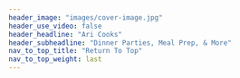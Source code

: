 ```yaml
---
header_image: "images/cover-image.jpg"
header_use_video: false
header_headline: "Ari Cooks"
header_subheadline: "Dinner Parties, Meal Prep, & More"
nav_to_top_title: "Return To Top"
nav_to_top_weight: last
---
```

